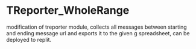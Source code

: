 # TReporter_WholeRange
modification of treporter module, collects all messages between starting and ending message url and exports it to the given g spreadsheet, can be deployed to replit.
